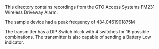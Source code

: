 This directory contains recordings from the GTO Access Systems FM231 Wireless Driveway Alarm.

The sample device had a peak frequency of 434.0461901875M

The transmitter has a DIP Switch block with 4 switches for 16 possible combinations.
The transmitter is also capable of sending a Battery Low indicator.

